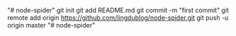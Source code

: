 "# node-spider"  git init git add README.md git commit -m "first commit" git remote add origin https://github.com/lingdublog/node-spider.git git push -u origin master
"# node-spider" 
